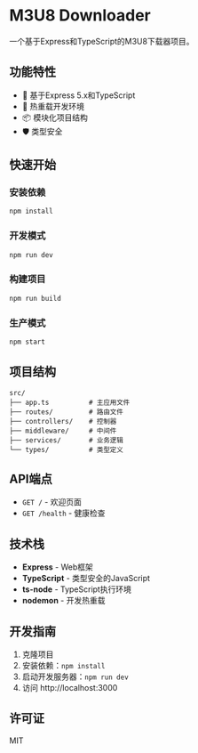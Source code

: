 # M3U8 Downloader

一个基于Express和TypeScript的M3U8下载器项目。

## 功能特性

- 🚀 基于Express 5.x和TypeScript
- 🔄 热重载开发环境
- 📦 模块化项目结构
- 🛡️ 类型安全

## 快速开始

### 安装依赖

```bash
npm install
```

### 开发模式

```bash
npm run dev
```

### 构建项目

```bash
npm run build
```

### 生产模式

```bash
npm start
```

## 项目结构

```
src/
├── app.ts          # 主应用文件
├── routes/         # 路由文件
├── controllers/    # 控制器
├── middleware/     # 中间件
├── services/       # 业务逻辑
└── types/          # 类型定义
```

## API端点

- `GET /` - 欢迎页面
- `GET /health` - 健康检查

## 技术栈

- **Express** - Web框架
- **TypeScript** - 类型安全的JavaScript
- **ts-node** - TypeScript执行环境
- **nodemon** - 开发热重载

## 开发指南

1. 克隆项目
2. 安装依赖：`npm install`
3. 启动开发服务器：`npm run dev`
4. 访问 http://localhost:3000

## 许可证

MIT
